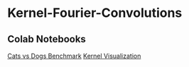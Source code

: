 # Kernel-Fourier-Convolutions

## Colab Notebooks
[Cats vs Dogs Benchmark](https://colab.research.google.com/github/lukewood/kernel-fourier-convolution/blob/master/notebooks/Cats-vs-Dogs-Benchmark.ipynb)
[Kernel Visualization](https://colab.research.google.com/github/lukewood/kernel-fourier-convolution/blob/master/notebooks/Kernel-Visualizations.ipynb)


